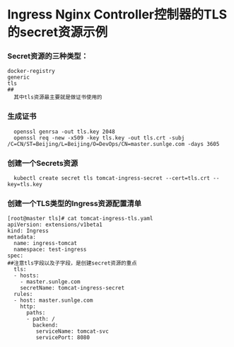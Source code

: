 # Ingress Nginx Controller控制器的TLS的secret资源示例
### Secret资源的三种类型：
```
docker-registry  
generic          
tls
##
  其中tls资源最主要就是做证书使用的
```
### 生成证书
      openssl genrsa -out tls.key 2048
      openssl req -new -x509 -key tls.key -out tls.crt -subj /C=CN/ST=Beijing/L=Beijing/O=DevOps/CN=master.sunlge.com -days 3605

### 创建一个Secrets资源
      kubectl create secret tls tomcat-ingress-secret --cert=tls.crt --key=tls.key

### 创建一个TLS类型的Ingress资源配置清单
```
[root@master tls]# cat tomcat-ingress-tls.yaml
apiVersion: extensions/v1beta1
kind: Ingress
metadata:
  name: ingress-tomcat
  namespace: test-ingress
spec:
##注意tls字段以及子字段，是创建secret资源的重点
  tls:
  - hosts:
    - master.sunlge.com
    secretName: tomcat-ingress-secret
  rules:
  - host: master.sunlge.com
    http:
      paths:
      - path: /
        backend:
         serviceName: tomcat-svc
         servicePort: 8080
```
